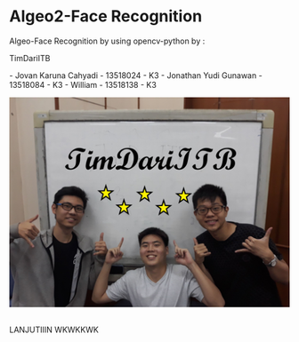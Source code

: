 # Algeo2-Face Recognition
Algeo-Face Recognition by using opencv-python
by : 
<p>  TimDariITB</p>
- Jovan Karuna Cahyadi  - 13518024 - K3
- Jonathan Yudi Gunawan - 13518084 - K3
- William               - 13518138 - K3 
      
      
![Image of Us](https://github.com/JovanKaruna/Algeo2-Face/blob/master/FotoCover.jpg)
##
<p> LANJUTIIIN WKWKKWK </p>
